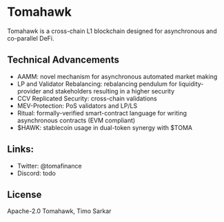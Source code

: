 # Tomahawk 

Tomahawk is a cross-chain L1 blockchain designed for asynchronous and co-parallel DeFi.

## Technical Advancements

- AAMM: novel mechanism for asynchronous automated market making
- LP and Validator Rebalancing: rebalancing pendulum for liquidity-provider and stakeholders resulting in a higher security
- CCV Replicated Security: cross-chain validations
- MEV-Protection: PoS validators and LP/LS
- Ritual: formally-verified smart-contract language for writing asynchronous contracts (EVM compliant)
- $HAWK: stablecoin usage in dual-token synergy with $TOMA

## Links:

- Twitter: @tomafinance
- Discord: todo

## License

Apache-2.0 Tomahawk, Timo Sarkar
